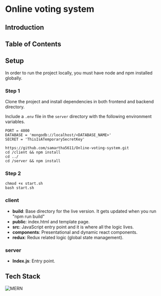 # Online voting system
<h2>Introduction</h2>
<h2>Table of Contents</h2>

<h2 id="setup">Setup</h2>
<p>In order to run the project locally, you must have node and npm installed globally.</p>
<h3>Step 1</h3>
Clone the project and install dependencies in both frontend and backend directory.

Include a `.env` file in the `server` directory with the following environment variables.

```
PORT = 4000
DATABASE = 'mongodb://localhost/<DATABASE_NAME>'
SECRET = 'ThisIsATemporarySecretKey'
```
```
https://github.com/samartha5611/Online-voting-system.git
cd /client && npm install
cd ../
cd /server && npm install
```

<h3>Step 2</h3>

```
chmod +x start.sh
bash start.sh
```


<h3>client</h3>
<ul>
<li><b>build</b>: Base directory for the live version. It gets updated when you run "npm run build"</li>
<li><b>public</b>: index.html and template page.</li>
<li><b>src</b>: JavaScript entry point and it is where all the logic lives.</li>
<li><b>components</b>: Presentational and dynamic react components.</li>

<li><b>redux</b>: Redux related logic (global state management).</li>
</ul>

<h3>server</h3>
<ul>
<li><b>Index.js</b>: Entry point.</li>
</ul>

<h2 id="tech">Tech Stack</h2>

![MERN](https://blog.hyperiondev.com/wp-content/uploads/2018/09/Blog-Article-MERN-Stack.jpg)
